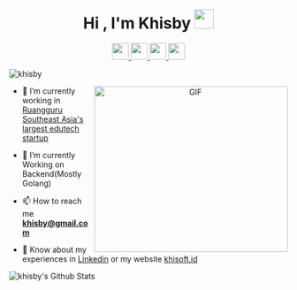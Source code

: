 <h1 align="center"><b>Hi , I'm Khisby </b><img src="https://media.giphy.com/media/hvRJCLFzcasrR4ia7z/giphy.gif" width="35"></h1>
<p align="center">
  <a href="https://www.linkedin.com/in/khisby/" target="_blank">
    <img height="30" src="https://img.shields.io/badge/linkedin-%230077B5.svg?style=for-the-badge&logo=linkedin&logoColor=white"/>
  </a>
  <a href="mailto:khisby@gmail.com" target="_blank">
    <img height="30" src="https://img.shields.io/badge/Gmail-D14836?style=for-the-badge&logo=gmail&logoColor=white"/>
  </a>
  <a href="https://www.t.me/khisby.al/" target="_blank">
    <img height="30" src="https://img.shields.io/badge/Telegram-2CA5E0?style=for-the-badge&logo=telegram&logoColor=white"/>
  </a>
  <a href="https://www.instagram.com/khisby.al/" target="_blank">
    <img height="30" src="https://img.shields.io/badge/Instagram-%23E4405F.svg?style=for-the-badge&logo=Instagram&logoColor=white"/>
  </a>
</p>
<p align="left"> <img src="https://komarev.com/ghpvc/?username=khisby&label=Profile%20views&color=0e75b6&style=flat" alt="khisby" /> </p>

<a target="_blank" align="center">
  <img align="right" top="500" height="300" width="350" alt="GIF" src="https://media.giphy.com/media/ptqAPgghLtHOa0SLJS/giphy.gif">
</a>

- 🔭 I’m currently working in <a href="https://www.ruangguru.com/" target="_blank">Ruangguru Southeast Asia's largest edutech startup</a>

- 🌱 I’m currently Working on Backend(Mostly Golang)

- 📫 How to reach me **khisby@gmail.com**

- 📄 Know about my experiences in <a href="https://www.linkedin.com/in/khisby" target="_blank">Linkedin</a> or my website <a href="https://www.khisoft.id" target="_blank">khisoft.id</a>

<img align="center" src="https://github-readme-stats.vercel.app/api?username=khisby&include_all_commits=true&count_private=true&show_icons=true&line_height=22&title_color=ffffff&text_color=c9cacc&icon_color=2bbc8a&bg_color=1d1f21" alt="khisby's Github Stats"/>
